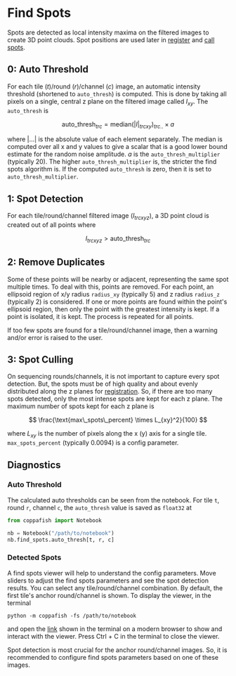 # Find Spots

Spots are detected as local intensity maxima on the filtered images to create 3D point clouds. Spot positions are used
later in [register](register.md) and [call spots](call_spots.md).

## 0: Auto Threshold

For each tile ($t$)/round ($r$)/channel ($c$) image, an automatic intensity threshold (shortened to `auto_thresh`) is
computed. This is done by taking all pixels on a single, central z plane on the filtered image called $I_{xy}$. The
`auto_thresh` is

$$
\text{auto\_thresh}_{trc} = \text{median}(|I|_{trcxy})_{trc..} \times a
$$

where $|...|$ is the absolute value of each element separately. The median is computed over all x and y values to give
a scalar that is a good lower bound estimate for the random noise amplitude. $a$ is the `auto_thresh_multiplier`
(typically $20$). The higher `auto_thresh_multiplier` is, the stricter the find spots algorithm is. If the computed
`auto_thresh` is zero, then it is set to `auto_thresh_multiplier`.

## 1: Spot Detection

For each tile/round/channel filtered image ($I_{trcxyz}$), a 3D point cloud is created out of all points where

$$
I_{trcxyz} > \text{auto\_thresh}_{trc}
$$

## 2: Remove Duplicates

Some of these points will be nearby or adjacent, representing the same spot multiple times. To deal with this, points
are removed. For each point, an ellipsoid region of x/y radius `radius_xy` (typically $5$) and z radius `radius_z`
(typically $2$) is considered. If one or more points are found within the point's ellipsoid region, then only the point
with the greatest intensity is kept. If a point is isolated, it is kept. The process is repeated for all points.

If too few spots are found for a tile/round/channel image, then a warning and/or error is raised to the user.

## 3: Spot Culling

On sequencing rounds/channels, it is not important to capture every spot detection. But, the spots must be of high
quality and about evenly distributed along the z planes for [registration](register.md). So, if there are too many
spots detected, only the most intense spots are kept for each z plane. The maximum number of spots kept for each z
plane is

$$
\frac{\text{max\_spots\_percent} \times L_{xy}^2}{100}
$$

where $L_{xy}$ is the number of pixels along the x (y) axis for a single tile. `max_spots_percent` (typically $0.0094$)
is a config parameter.

## Diagnostics

### Auto Threshold

The calculated auto thresholds can be seen from the notebook. For tile `t`, round `r`, channel `c`, the `auto_thresh`
value is saved as `float32` at

```py
from coppafish import Notebook

nb = Notebook("/path/to/notebook")
nb.find_spots.auto_thresh[t, r, c]
```

### Detected Spots

A find spots viewer will help to understand the config parameters. Move sliders to adjust the find spots parameters and
see the spot detection results. You can select any tile/round/channel combination. By default, the first tile's anchor
round/channel is shown. To display the viewer, in the terminal

```terminal
python -m coppafish -fs /path/to/notebook
```

and open the [link](http://127.0.0.1:8050/) shown in the terminal on a modern browser to show and interact with the
viewer. Press Ctrl + C in the terminal to close the viewer.

Spot detection is most crucial for the anchor round/channel images. So, it is recommended to configure find spots
parameters based on one of these images.
